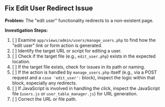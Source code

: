 ## Fix Edit User Redirect Issue

**Problem:**
The "edit user" functionality redirects to a non-existent page.

**Investigation Steps:**

1.  [ ] Examine `app/views/admin/users/manage_users.php` to find how the "edit user" link or form action is generated.
2.  [ ] Identify the target URL or script for editing a user.
3.  [ ] Check if the target file (e.g., `edit_user.php`) exists in the expected location.
4.  [ ] If the target file exists, check for issues in its path or naming.
5.  [ ] If the action is handled by `manage_users.php` itself (e.g., via a POST request and a `case 'edit_user':` block), inspect the logic within that block, especially any redirects.
6.  [ ] If JavaScript is involved in handling the click, inspect the JavaScript file (`users.js` or `user_table_manager.js`) for URL generation.
7.  [ ] Correct the URL or file path.
